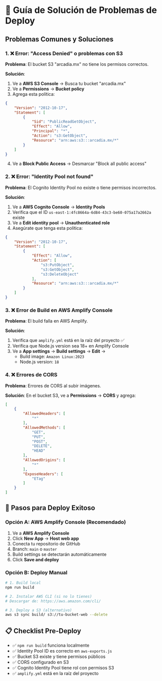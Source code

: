 # 🚨 Guía de Solución de Problemas de Deploy

## Problemas Comunes y Soluciones

### 1. ❌ Error: "Access Denied" o problemas con S3

**Problema**: El bucket S3 "arcadia.mx" no tiene los permisos correctos.

**Solución**:
1. Ve a **AWS S3 Console** → Busca tu bucket "arcadia.mx"
2. Ve a **Permissions** → **Bucket policy**
3. Agrega esta política:

```json
{
    "Version": "2012-10-17",
    "Statement": [
        {
            "Sid": "PublicReadGetObject",
            "Effect": "Allow",
            "Principal": "*",
            "Action": "s3:GetObject",
            "Resource": "arn:aws:s3:::arcadia.mx/*"
        }
    ]
}
```

4. Ve a **Block Public Access** → Desmarcar "Block all public access"

### 2. ❌ Error: "Identity Pool not found"

**Problema**: El Cognito Identity Pool no existe o tiene permisos incorrectos.

**Solución**:
1. Ve a **AWS Cognito Console** → **Identity Pools**
2. Verifica que el ID `us-east-1:4fc8664a-6d84-43c3-be60-075a17a2662a` existe
3. Ve a **Edit identity pool** → **Unauthenticated role**
4. Asegúrate que tenga esta política:

```json
{
    "Version": "2012-10-17",
    "Statement": [
        {
            "Effect": "Allow",
            "Action": [
                "s3:PutObject",
                "s3:GetObject",
                "s3:DeleteObject"
            ],
            "Resource": "arn:aws:s3:::arcadia.mx/*"
        }
    ]
}
```

### 3. ❌ Error de Build en AWS Amplify Console

**Problema**: El build falla en AWS Amplify.

**Solución**:
1. Verifica que `amplify.yml` está en la raíz del proyecto ✅
2. Verifica que Node.js version sea 18+ en Amplify Console
3. Ve a **App settings** → **Build settings** → **Edit** → 
   - Build image: `Amazon Linux:2023`
   - Node.js version: `18`

### 4. ❌ Errores de CORS

**Problema**: Errores de CORS al subir imágenes.

**Solución**: En el bucket S3, ve a **Permissions** → **CORS** y agrega:

```json
[
    {
        "AllowedHeaders": [
            "*"
        ],
        "AllowedMethods": [
            "GET",
            "PUT",
            "POST",
            "DELETE",
            "HEAD"
        ],
        "AllowedOrigins": [
            "*"
        ],
        "ExposeHeaders": [
            "ETag"
        ]
    }
]
```

## 🔧 Pasos para Deploy Exitoso

### Opción A: AWS Amplify Console (Recomendado)

1. Ve a **AWS Amplify Console**
2. Click **New App** → **Host web app**
3. Conecta tu repositorio de GitHub
4. Branch: `main` o `master`
5. Build settings se detectarán automáticamente
6. Click **Save and deploy**

### Opción B: Deploy Manual

```bash
# 1. Build local
npm run build

# 2. Instalar AWS CLI (si no lo tienes)
# Descargar de: https://aws.amazon.com/cli/

# 3. Deploy a S3 (alternativo)
aws s3 sync build/ s3://tu-bucket-web --delete
```

## 📋 Checklist Pre-Deploy

- ✅ `npm run build` funciona localmente
- ✅ Identity Pool ID es correcto en `aws-exports.js`
- ✅ Bucket S3 existe y tiene permisos públicos
- ✅ CORS configurado en S3
- ✅ Cognito Identity Pool tiene rol con permisos S3
- ✅ `amplify.yml` está en la raíz del proyecto